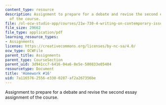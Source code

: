 ```yaml
---
content_type: resource
description: Assignment to prepare for a debate and revise the second essay assignment
  of the course.
file: /ol-ocw-studio-app/courses/21w-730-4-writing-on-contemporary-issues-food-for-thought-writing-and-reading-about-the-cultures-of-food-fall-2008/7a1165762556e3300287af2a267356be_hw_16.pdf
file_size: 29662
file_type: application/pdf
learning_resource_types:
- Assignments
license: https://creativecommons.org/licenses/by-nc-sa/4.0/
ocw_type: OCWFile
parent_title: Assignments
parent_type: CourseSection
parent_uid: 3d941cc7-6416-04a6-8e5e-580833e05484
resourcetype: Document
title: 'Homework #16'
uid: 7a116576-2556-e330-0287-af2a267356be
---
```

Assignment to prepare for a debate and revise the second essay assignment of the course.